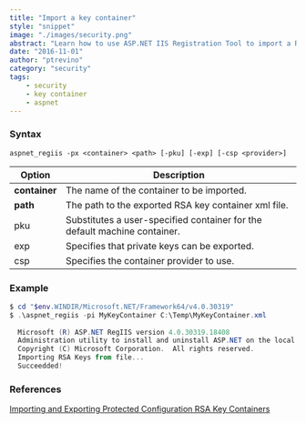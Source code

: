 ```yaml
---
title: "Import a key container"
style: "snippet"
image: "./images/security.png"
abstract: "Learn how to use ASP.NET IIS Registration Tool to import a RSA key container."
date: "2016-11-01"
author: "ptrevino"
category: "security"
tags:
    - security
    - key container    
    - aspnet
---
```


<!-- start:abstract -->

### Syntax

```
aspnet_regiis -px <container> <path> [-pku] [-exp] [-csp <provider>]
```

| Option         | Description                                                               |
| -------------- | ------------------------------------------------------------------------- |
| **container**  | The name of the container to be imported.                                 |
| **path**       | The path to the exported RSA key container xml file.                      |
| pku            | Substitutes a user-specified container for the default machine container. |
| exp            | Specifies that private keys can be exported.                              |
| csp <provider> | Specifies the container provider to use.                                  |

<!-- end:abstract -->

### Example

```powershell
$ cd "$env.WINDIR/Microsoft.NET/Framework64/v4.0.30319"
$ .\aspnet_regiis -pi MyKeyContainer C:\Temp\MyKeyContainer.xml
  
  Microsoft (R) ASP.NET RegIIS version 4.0.30319.18408
  Administration utility to install and uninstall ASP.NET on the local machine.
  Copyright (C) Microsoft Corporation.  All rights reserved.
  Importing RSA Keys from file...
  Succeedded!
```

### References
[Importing and Exporting Protected Configuration RSA Key Containers](https://msdn.microsoft.com/en-us/library/yxw286t2.aspx)
